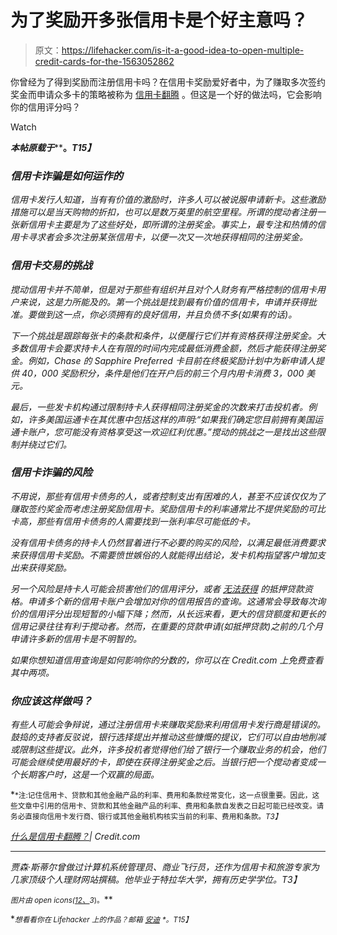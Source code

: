 # 为了奖励开多张信用卡是个好主意吗？

> 原文：<https://lifehacker.com/is-it-a-good-idea-to-open-multiple-credit-cards-for-the-1563052862>

你曾经为了得到奖励而注册信用卡吗？在信用卡奖励爱好者中，为了赚取多次签约奖金而申请众多卡的策略被称为 [信用卡翻腾](http://blog.credit.com/2014/01/upgrade-your-credit-card-73859/?utm_source=Lifehacker&utm_medium=content&utm_content=IB_1&utm_campaign=CC_churning) 。但这是一个好的做法吗，它会影响你的信用评分吗？

Watch

***本帖原载于***[](http://blog.credit.com/2014/03/what-is-credit-card-churning-78373/)****。*T15】***

### *信用卡诈骗是如何运作的*

*信用卡发行人知道，当有有价值的激励时，许多人可以被说服申请新卡。这些激励措施可以是当天购物的折扣，也可以是数万英里的航空里程。所谓的搅动者注册一张新信用卡主要是为了这些好处，即所谓的注册奖金。事实上，最专注和热情的信用卡寻求者会多次注册某张信用卡，以便一次又一次地获得相同的注册奖金。*

### *信用卡交易的挑战*

*搅动信用卡并不简单，但是对于那些有组织并且对个人财务有严格控制的信用卡用户来说，这是力所能及的。第一个挑战是找到最有价值的信用卡，申请并获得批准。要做到这一点，你必须拥有的良好信用，并且负债不多(如果有的话)。*

*下一个挑战是跟踪每张卡的条款和条件，以便履行它们并有资格获得注册奖金。大多数信用卡会要求持卡人在有限的时间内完成最低消费金额，然后才能获得注册奖金。例如，Chase 的 Sapphire Preferred 卡目前在终极奖励计划中为新申请人提供 40，000 奖励积分，条件是他们在开户后的前三个月内用卡消费 3，000 美元。*

*最后，一些发卡机构通过限制持卡人获得相同注册奖金的次数来打击投机者。例如，许多美国运通卡在其优惠中包括这样的声明:“如果我们确定您目前拥有美国运通卡账户，您可能没有资格享受这一欢迎红利优惠。”搅动的挑战之一是找出这些限制并绕过它们。*

### *信用卡诈骗的风险*

*不用说，那些有信用卡债务的人，或者控制支出有困难的人，甚至不应该仅仅为了赚取签约奖金而考虑注册奖励信用卡。奖励信用卡的利率通常比不提供奖励的可比卡高，那些有信用卡债务的人需要找到一张利率尽可能低的卡。*

*没有信用卡债务的持卡人仍然冒着进行不必要的购买的风险，以满足最低消费要求来获得信用卡奖励。不需要愤世嫉俗的人就能得出结论，发卡机构指望客户增加支出来获得奖励。*

*另一个风险是持卡人可能会损害他们的信用评分，或者 [无法获得](http://blog.credit.com/2014/01/the-worst-things-you-can-do-before-buying-a-home-74570/?utm_source=Lifehacker&utm_medium=content&utm_content=IB_5&utm_campaign=CC_churning) 的抵押贷款资格。申请多个新的信用卡账户会增加对你的信用报告的查询。这通常会导致每次询价的信用评分出现短暂的小幅下降；然而，从长远来看，更大的信贷额度和更长的信用记录往往有利于搅动者。然而，在重要的贷款申请(如抵押贷款)之前的几个月申请许多新的信用卡是不明智的。*

*如果你想知道信用查询是如何影响你的分数的，你可以在 Credit.com 上免费查看其中两项。*

### *你应该这样做吗？*

*有些人可能会争辩说，通过注册信用卡来赚取奖励来利用信用卡发行商是错误的。鼓捣的支持者反驳说，银行选择提出并推动这些慷慨的提议，它们可以自由地削减或限制这些提议。此外，许多投机者觉得他们给了银行一个赚取业务的机会，他们可能会继续使用最好的卡，即使在获得注册奖金之后。当银行把一个搅动者变成一个长期客户时，这是一个双赢的局面。*

*<small>*注:记住信用卡、贷款和其他金融产品的利率、费用和条款经常变化，这一点很重要。因此，这些文章中引用的信用卡、贷款和其他金融产品的利率、费用和条款自发表之日起可能已经改变。请务必直接向信用卡发行商、银行或其他金融机构核实当前的利率、费用和条款。*T3】</small>*

*[什么是信用卡翻腾？](http://blog.credit.com/2014/03/what-is-credit-card-churning-78373/)| Credit.com*

* * *

*贾森·斯蒂尔曾做过计算机系统管理员、商业飞行员，还作为信用卡和旅游专家为几家顶级个人理财网站撰稿。他毕业于特拉华大学，拥有历史学学位。T3】*

*<small>*图片由 open icons(*</small>[<small>*1*</small>](http://pixabay.com/en/gas-petrol-station-filling-station-99076/)<small></small>*[<small>*2、*</small>](http://pixabay.com/en/diet-alimentation-dairy-fruits-99272/)<small></small>*<small>*3*</small><small>*)。*</small>***

**<small>*想看看你在 Lifehacker 上的作品？邮箱*</small> [<small>*安迪*</small>](mailto:andy@lifehacker.com) <small>*。*T15】</small>**